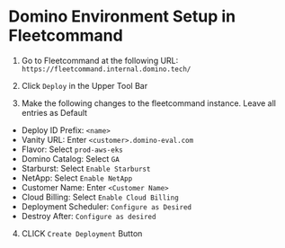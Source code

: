 # Domino Environment Setup in Fleetcommand

1.  Go to Fleetcommand at the following URL: `https://fleetcommand.internal.domino.tech/`

2.  Click `Deploy` in the Upper Tool Bar

3.  Make the following changes to the fleetcommand instance.  Leave all entries as Default 

  - Deploy ID Prefix:  `<name>`
  - Vanity URL:  Enter `<customer>.domino-eval.com`
  - Flavor: Select `prod-aws-eks`
  - Domino Catalog:  Select `GA`
  - Starburst:  Select `Enable Starburst`
  - NetApp:  Select `Enable NetApp`
  - Customer Name:  Enter `<Customer Name>`
  - Cloud Billing:  Select `Enable Cloud Billing`
  - Deployment Scheduler:  `Configure as Desired`
  - Destroy After:  `Configure as desired`

4.  CLICK `Create Deployment` Button



